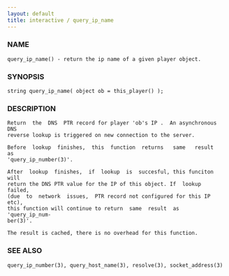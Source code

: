 ```yaml
---
layout: default
title: interactive / query_ip_name
---
```


### NAME

    query_ip_name() - return the ip name of a given player object.

### SYNOPSIS

    string query_ip_name( object ob = this_player() );

### DESCRIPTION

    Return  the  DNS  PTR record for player 'ob's IP .  An asynchronous DNS
    reverse lookup is triggered on new connection to the server.

    Before  lookup  finishes,  this  function  returns   same   result   as
    'query_ip_number(3)'.

    After  lookup  finishes,  if  lookup  is  succesful, this funciton will
    return the DNS PTR value for the IP of this object. If  lookup  failed,
    (due  to  network  issues,  PTR record not configured for this IP etc),
    this function will continue to return  same  result  as  'query_ip_num‐
    ber(3)'.

    The result is cached, there is no overhead for this function.

### SEE ALSO

    query_ip_number(3), query_host_name(3), resolve(3), socket_address(3)


